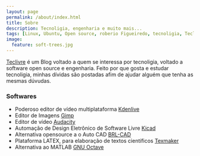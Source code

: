 ```yaml
---
layout: page
permalink: /about/index.html
title: Sobre
description: Tecnoligia, engenharia e muito mais...
tags: [Linux, Ubuntu, Open source, roberio Figueiredo, tecnoligia, Teclivre]
image:
  feature: soft-trees.jpg
---
```


[Teclivre] é um Blog voltado a quem se interessa por tecnoligia, voltado a software open source e engenharia. Feito por que gosta e estudar tecnoligia, minhas dívidas são postadas afim de ajudar alguém que tenha as mesmas dúvudas. 



### Softwares
* Poderoso editor de vídeo multiplataforma [Kdenlive]
* Editor de Imagens [Gimp]
* Editor de vídeo [Audacity]
* Automação de Design Eletrônico de Software Livre [Kicad]
* Alternativa opensource a o Auto CAD [BRL-CAD]
* Plataforma LATEX, para elaboração de textos científicos [Texmaker]
* Alternativa ao MATLAB [GNU Octave]
 





[Teclivre]: http://teclivre.com
[Kdenlive]: https://kdenlive.org/
[Audacity]: http://www.audacityteam.org/
[Kicad]: http://kicad-pcb.org/
[BRL-CAD]: https://brlcad.org/
[Texmaker]: http://www.xm1math.net/texmaker/
[GNU Octave]: https://www.gnu.org/software/octave/
[Gimp]: https://www.gimp.org/
